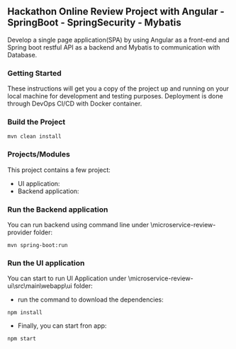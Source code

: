 ## Hackathon Online Review Project with Angular - SpringBoot - SpringSecurity - Mybatis 

Develop a single page application(SPA) by using Angular as a front-end and Spring boot restful API as a backend and Mybatis to communication with Database.

### Getting Started

These instructions will get you a copy of the project up and running on your local machine for development and testing purposes. Deployment is done through DevOps CI/CD with Docker container.

### Build the Project
```
mvn clean install
```

### Projects/Modules
This project contains a few project:
- UI application:
- Backend application: 

### Run the Backend application
You can run backend using command line under \microservice-review-provider folder: 
```
mvn spring-boot:run
```

### Run the UI application 
You can start to run UI Application under \microservice-review-ui\src\main\webapp\ui folder:
- run the command to download the dependencies:
```
npm install
```

- Finally, you can start fron app:
```
npm start
```